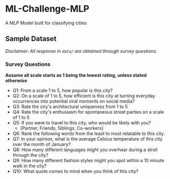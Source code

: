 # ML-Challenge-MLP
A MLP Model built for classifying cities

## Sample Dataset
*Disclaimer: All response in `data/` are obtained through survey questions.*

### Survey Questions
**Assume all scale starts as 1 being the lowest rating, unless stated otherwise**

- Q1: From a scale 1 to 5, how popular is this city?
- Q2: On a scale of 1 to 5, how efficient is this city at turning everyday occurrences into potential viral moments on social media?
- Q3: Rate the ciry's architectural uniqueness from 1 to 5
- Q4: Rate the city's enthusiasm for spontaneous street parties on a scale of 1 to 5
- Q5: If you were to travel to this city, who would be likely with you?
  - [Partner, Friends, Siblings, Co-workers]
- Q6: Rank the following words from the least to most relatable to this city.
- Q7: In your opinion, what is the average Celsius temperature of this city over the month of January?
- Q8: How many different languages might you overhear during a stroll through the city?
- Q9: How many different fashion styles might you spot within a 10 minute walk in the city?
- Q10: What quote comes to mind when you think of this city?
